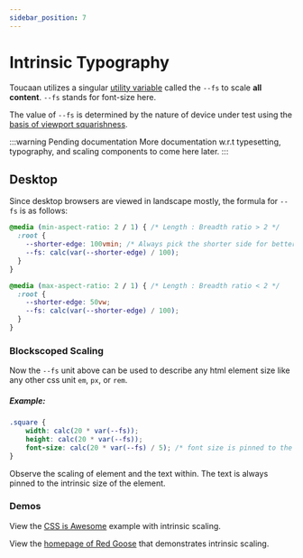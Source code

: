 ```yaml
---
sidebar_position: 7
---
```


# Intrinsic Typography

Toucaan utilizes a singular [utility variable](./variables.md) called the `--fs` to scale **all content**. `--fs` stands for font-size here.

The value of `--fs` is determined by the nature of device under test using the [basis of viewport squarishness](https://bubblin.io/blog/magical-powers-of-css-vmin-unit#how-to-use-vmin-on-our-css-then). 

:::warning Pending documentation
More documentation w.r.t typesetting, typography, and scaling components to come here later. 
:::



## Desktop 
Since desktop browsers are viewed in landscape mostly, the formula for `--fs` is as follows:

```css title="Setting the --fs variable on a desktop browser"
@media (min-aspect-ratio: 2 / 1) { /* Length : Breadth ratio > 2 */
  :root {
    --shorter-edge: 100vmin; /* Always pick the shorter side for better control on scalability. */
    --fs: calc(var(--shorter-edge) / 100);
  }
}

@media (max-aspect-ratio: 2 / 1) { /* Length : Breadth ratio < 2 */
  :root {
    --shorter-edge: 50vw;
    --fs: calc(var(--shorter-edge) / 100);
  }
}
```

### Blockscoped Scaling
Now the `--fs` unit above can be used to describe any html element size like any other css unit `em`, `px`, or `rem`. 

##### Example:

```css
.square {
    width: calc(20 * var(--fs));
    height: calc(20 * var(--fs));
    font-size: calc(20 * var(--fs) / 5); /* font size is pinned to the width of the element */
}
```

Observe the scaling of element and the text within. The text is always pinned to the intrinsic size of the element. 

### Demos
View the [CSS is Awesome](https://codepen.io/marvindanig/pen/bGGRZdE) example with intrinsic scaling.

View the [homepage of Red Goose](https://goose.red) that demonstrates intrinsic scaling.




